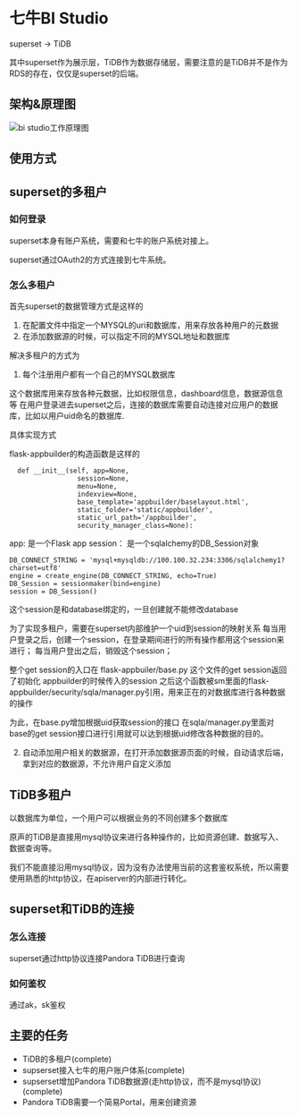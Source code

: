 # 七牛BI Studio

superset -> TiDB

其中superset作为展示层，TiDB作为数据存储层，需要注意的是TiDB并不是作为RDS的存在，仅仅是superset的后端。

## 架构&原理图

![bi studio工作原理图](https://pandora-kibana.qiniu.com/report-arch.png)

## 使用方式



## superset的多租户

### 如何登录

superset本身有账户系统，需要和七牛的账户系统对接上。

superset通过OAuth2的方式连接到七牛系统。

### 怎么多租户

首先superset的数据管理方式是这样的

1. 在配置文件中指定一个MYSQL的uri和数据库，用来存放各种用户的元数据
2. 在添加数据源的时候，可以指定不同的MYSQL地址和数据库

解决多租户的方式为

1. 每个注册用户都有一个自己的MYSQL数据库

这个数据库用来存放各种元数据，比如权限信息，dashboard信息，数据源信息等
在用户登录进去superset之后，连接的数据库需要自动连接对应用户的数据库，比如以用户uid命名的数据库.

具体实现方式

flask-appbuilder的构造函数是这样的

```
  def __init__(self, app=None,
                 session=None,
                 menu=None,
                 indexview=None,
                 base_template='appbuilder/baselayout.html',
                 static_folder='static/appbuilder',
                 static_url_path='/appbuilder',
                 security_manager_class=None):

```

app: 是一个Flask app
session： 是一个sqlalchemy的DB_Session对象

```
DB_CONNECT_STRING = 'mysql+mysqldb://100.100.32.234:3306/sqlalchemy1?charset=utf8'
engine = create_engine(DB_CONNECT_STRING, echo=True)
DB_Session = sessionmaker(bind=engine)
session = DB_Session()
```

这个session是和database绑定的，一旦创建就不能修改database

为了实现多租户，需要在superset内部维护一个uid到session的映射关系
每当用户登录之后，创建一个session，在登录期间进行的所有操作都用这个session来进行；
每当用户登出之后，销毁这个session；

整个get session的入口在 flask-appbuiler/base.py
这个文件的get session返回了初始化 appbuilder的时候传入的session
之后这个函数被sm里面的flask-appbuilder/security/sqla/manager.py引用，用来正在的对数据库进行各种数据的操作

为此，在base.py增加根据uid获取session的接口
在sqla/manager.py里面对base的get session接口进行引用就可以达到根据uid修改各种数据的目的。

2. 自动添加用户相关的数据源，在打开添加数据源页面的时候，自动请求后端，拿到对应的数据源，不允许用户自定义添加



## TiDB多租户

以数据库为单位，一个用户可以根据业务的不同创建多个数据库

原声的TiDB是直接用mysql协议来进行各种操作的，比如资源创建、数据写入、数据查询等。

我们不能直接沿用mysql协议，因为没有办法使用当前的这套鉴权系统，所以需要使用熟悉的http协议，在apiserver的内部进行转化。


## superset和TiDB的连接

### 怎么连接

superset通过http协议连接Pandora TiDB进行查询

### 如何鉴权

通过ak，sk鉴权

## 主要的任务

* TiDB的多租户(complete)
* supserset接入七牛的用户账户体系(complete)
* supserset增加Pandora TiDB数据源(走http协议，而不是mysql协议)(complete)
* Pandora TiDB需要一个简易Portal，用来创建资源